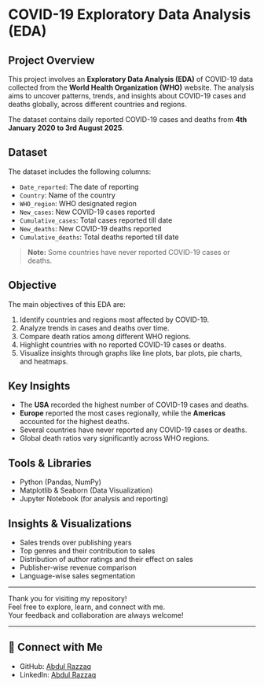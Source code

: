 # COVID-19 Exploratory Data Analysis (EDA)

## Project Overview
This project involves an **Exploratory Data Analysis (EDA)** of COVID-19 data collected from the **World Health Organization (WHO)** website. The analysis aims to uncover patterns, trends, and insights about COVID-19 cases and deaths globally, across different countries and regions.

The dataset contains daily reported COVID-19 cases and deaths from **4th January 2020 to 3rd August 2025**.

## Dataset
The dataset includes the following columns:

- `Date_reported`: The date of reporting
- `Country`: Name of the country
- `WHO_region`: WHO designated region
- `New_cases`: New COVID-19 cases reported
- `Cumulative_cases`: Total cases reported till date
- `New_deaths`: New COVID-19 deaths reported
- `Cumulative_deaths`: Total deaths reported till date

> **Note:** Some countries have never reported COVID-19 cases or deaths.

## Objective
The main objectives of this EDA are:

1. Identify countries and regions most affected by COVID-19.
2. Analyze trends in cases and deaths over time.
3. Compare death ratios among different WHO regions.
4. Highlight countries with no reported COVID-19 cases or deaths.
5. Visualize insights through graphs like line plots, bar plots, pie charts, and heatmaps.

## Key Insights
- The **USA** recorded the highest number of COVID-19 cases and deaths.
- **Europe** reported the most cases regionally, while the **Americas** accounted for the highest deaths.
- Several countries have never reported any COVID-19 cases or deaths.
- Global death ratios vary significantly across WHO regions.

## Tools & Libraries
- Python (Pandas, NumPy)
- Matplotlib & Seaborn (Data Visualization)
- Jupyter Notebook (for analysis and reporting)

## Insights & Visualizations
- Sales trends over publishing years
- Top genres and their contribution to sales
- Distribution of author ratings and their effect on sales
- Publisher-wise revenue comparison
- Language-wise sales segmentation

---

Thank you for visiting my repository!  
Feel free to explore, learn, and connect with me.  
Your feedback and collaboration are always welcome!

---

## 🤝 Connect with Me  
- GitHub: [Abdul Razzaq](https://github.com/abdulrazzaq-analyst)  
- LinkedIn: [Abdul Razzaq](https://www.linkedin.com/in/abdul-razzaq-095aab2b6)

